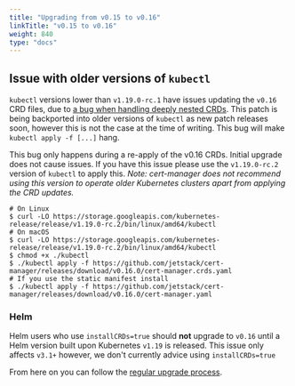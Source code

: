 ```yaml
---
title: "Upgrading from v0.15 to v0.16"
linkTitle: "v0.15 to v0.16"
weight: 840
type: "docs"
---
```


## Issue with older versions of `kubectl`
`kubectl` versions lower than `v1.19.0-rc.1` have issues updating the `v0.16` CRD files, due to [a bug when handling deeply nested CRDs](https://github.com/kubernetes/kubernetes/issues/91615).
This patch is being backported into older versions of `kubectl` as new patch releases soon, however this is not the case at the time of writing.
This bug will make `kubectl apply -f [...]` hang. 

This bug only happens during a re-apply of the v0.16 CRDs. Initial upgrade does not cause issues. If you have this issue please use the `v1.19.0-rc.2` version of `kubectl` to apply this.
*Note: cert-manager does not recommend using this version to operate older Kubernetes clusters apart from applying the CRD updates.*
```console
# On Linux
$ curl -LO https://storage.googleapis.com/kubernetes-release/release/v1.19.0-rc.2/bin/linux/amd64/kubectl
# On macOS
$ curl -LO https://storage.googleapis.com/kubernetes-release/release/v1.19.0-rc.2/bin/linux/amd64/kubectl
$ chmod +x ./kubectl
$ ./kubectl apply -f https://github.com/jetstack/cert-manager/releases/download/v0.16.0/cert-manager.crds.yaml
# If you use the static manifest install
$ ./kubectl apply -f https://github.com/jetstack/cert-manager/releases/download/v0.16.0/cert-manager.yaml
```

### Helm
Helm users who use `installCRDs=true` should **not** upgrade to `v0.16` until a Helm version built upon Kubernetes `v1.19` is released.
This issue only affects `v3.1+` however, we don't currently advice using `installCRDs=true`

From here on you can follow the [regular upgrade process](../).
